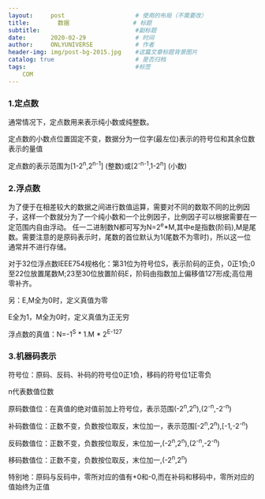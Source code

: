 ```yaml
---
layout:     post                    # 使用的布局（不需要改）
title:        数据                  # 标题 
subtitle:                           #副标题
date:       2020-02-29              # 时间
author:     ONLYUNIVERSE            # 作者
header-img: img/post-bg-2015.jpg    #这篇文章标题背景图片
catalog: true                       # 是否归档
tags:                               #标签
    COM
---
```


### 1.定点数

通常情况下，定点数用来表示纯小数或纯整数。

定点数的小数点位置固定不变，数据分为一位字(最左位)表示的符号位和其余位数表示的量值

定点数的表示范围为\[1-2<sup>n</sup>,2<sup>n-1</sup>\] (整数)或\[2<sup>-n-1</sup>,1-2<sup>n</sup>\] (小数)

### 2.浮点数

为了便于在相差较大的数据之间进行数值运算，需要对不同的数取不同的比例因子，这样一个数就分为了一个纯小数和一个比例因子，比例因子可以根据需要在一定范围内自由浮动。
任一二进制数N都可写为N=2<sup>e</sup>*M,其中e是指数(阶码),M是尾数。需要注意的是原码表示时，尾数的首位默认为1(尾数不为零时)，所以这一位通常并不进行存储。

对于32位浮点数IEEE754规格化：第31位为符号位S，表示阶码的正负，0正1负;0至22位放置尾数M;23至30位放置阶码E，阶码由指数加上偏移值127形成;高位用零补齐。

另：E,M全为0时，定义真值为零

  E全为1，M全为0时，定义真值为正无穷

浮点数的真值：N=-1<sup>S</sup> * 1.M * 2<sup>E-127</sup>

### 3.机器码表示

符号位：原码、反码、补码的符号位0正1负，移码的符号位1正零负

n代表数值位数

原码数值位：在真值的绝对值前加上符号位，表示范围(-2<sup>n</sup>,2<sup>n</sup>),(2<sup>-n</sup>,-2<sup>-n</sup>)

补码数值位：正数不变，负数按位取反，末位加一，表示范围[-2<sup>n</sup>,2<sup>n</sup>),[-1,-2<sup>-n</sup>)

反码数值位：正数不变，负数按位取反，末位加一,(-2<sup>n</sup>,2<sup>n</sup>),(2<sup>-n</sup>,-2<sup>-n</sup>)

移码数值位：正数不变，负数按位取反，末位加一,(-2<sup>n</sup>,2<sup>n</sup>)

特别地：原码与反码中，零所对应的值有+0和-0,而在补码和移码中，零所对应的值始终为正值
